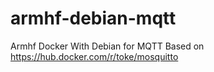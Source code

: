# armhf-debian-mqtt
Armhf Docker With Debian for MQTT
Based on https://hub.docker.com/r/toke/mosquitto
